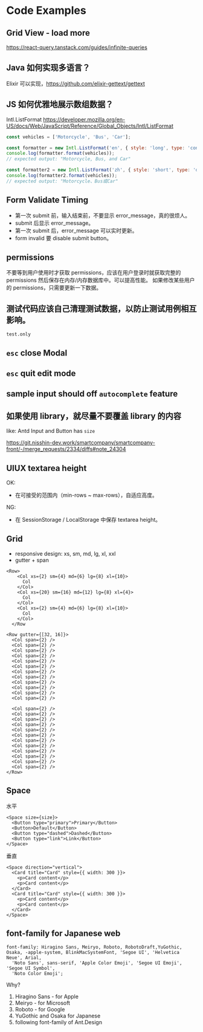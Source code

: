 # Code Examples

## Grid View - load more
https://react-query.tanstack.com/guides/infinite-queries

## Java 如何实现多语言？

Elixir 可以实现，https://github.com/elixir-gettext/gettext


## JS 如何优雅地展示数组数据？

Intl.ListFormat
https://developer.mozilla.org/en-US/docs/Web/JavaScript/Reference/Global_Objects/Intl/ListFormat

```js
const vehicles = ['Motorcycle', 'Bus', 'Car'];

const formatter = new Intl.ListFormat('en', { style: 'long', type: 'conjunction' });
console.log(formatter.format(vehicles));
// expected output: "Motorcycle, Bus, and Car"

const formatter2 = new Intl.ListFormat('zh', { style: 'short', type: 'disjunction' });
console.log(formatter2.format(vehicles));
// expected output: "Motorcycle、Bus或Car"
```

## Form Validate Timing

- 第一次 submit 前，输入结束前，不要显示 error_message，真的很烦人。
- submit 后显示 error_message。
- 第一次 submit 后，error_message 可以实时更新。
- form invalid 要 disable submit button。


## permissions

不要等到用户使用时才获取 permissions，应该在用户登录时就获取完整的 permissions 然后保存在内存/内存数据库中。可以提高性能。
如果修改某些用户的 permissions，只需要更新一下数据。

## 测试代码应该自己清理测试数据，以防止测试用例相互影响。

`test.only`

## `esc` close Modal
## `esc` quit edit mode

## sample input should off `autocomplete` feature


## 如果使用 library，就尽量不要覆盖 library 的内容

like: Antd Input and Button has `size`

https://git.nisshin-dev.work/smartcompany/smartcompany-front/-/merge_requests/2334/diffs#note_24304


## UIUX textarea height

OK:

- 在可接受的范围内（min-rows ~ max-rows），自适应高度。

NG:

- 在 SessionStorage / LocalStorage 中保存 textarea height。


## Grid

- responsive design: xs, sm, md, lg, xl, xxl
- gutter + span

```
<Row>
    <Col xs={2} sm={4} md={6} lg={8} xl={10}>
      Col
    </Col>
    <Col xs={20} sm={16} md={12} lg={8} xl={4}>
      Col
    </Col>
    <Col xs={2} sm={4} md={6} lg={8} xl={10}>
      Col
    </Col>
  </Row
```

```
<Row gutter={[32, 16]}>
  <Col span={2} />
  <Col span={2} />
  <Col span={2} />
  <Col span={2} />
  <Col span={2} />
  <Col span={2} />
  <Col span={2} />
  <Col span={2} />
  <Col span={2} />
  <Col span={2} />
  <Col span={2} />
  <Col span={2} />

  <Col span={2} />
  <Col span={2} />
  <Col span={2} />
  <Col span={2} />
  <Col span={2} />
  <Col span={2} />
  <Col span={2} />
  <Col span={2} />
  <Col span={2} />
  <Col span={2} />
  <Col span={2} />
  <Col span={2} />
</Row>
```

## Space

水平

```
<Space size={size}>
  <Button type="primary">Primary</Button>
  <Button>Default</Button>
  <Button type="dashed">Dashed</Button>
  <Button type="link">Link</Button>
</Space>
```

垂直

```
<Space direction="vertical">
  <Card title="Card" style={{ width: 300 }}>
    <p>Card content</p>
    <p>Card content</p>
  </Card>
  <Card title="Card" style={{ width: 300 }}>
    <p>Card content</p>
    <p>Card content</p>
  </Card>
</Space>
```


## font-family for Japanese web

```
font-family: Hiragino Sans, Meiryo, Roboto, RobotoDraft,YuGothic, Osaka, -apple-system, BlinkMacSystemFont, 'Segoe UI', 'Helvetica Neue', Arial,
  'Noto Sans', sans-serif, 'Apple Color Emoji', 'Segoe UI Emoji', 'Segoe UI Symbol',
  'Noto Color Emoji';
```

Why?

1. Hiragino Sans - for Apple
2. Meiryo - for Microsoft
3. Roboto - for Google
4. YuGothic and Osaka for Japanese
5. following font-family of Ant.Design
